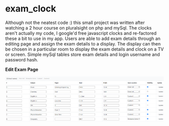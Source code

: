 # exam_clock

Although not the neatest code :) this small project was written after watching a 2 hour course on pluralsight on php and mySql. 
The clocks aren't actually my code, I google'd free javascript clocks and re-factored these a bit to use in my app. 
Users are able to add exam details through an editing page and assign the exam details to a display. The display can then be chosen in a particular 
room to display the exam details and clock on a TV or screen. Simple mySql tables store exam details and login username and password hash.

**Edit Exam Page**

![Edit exam page](img/admin_page_exam_clock.png)
